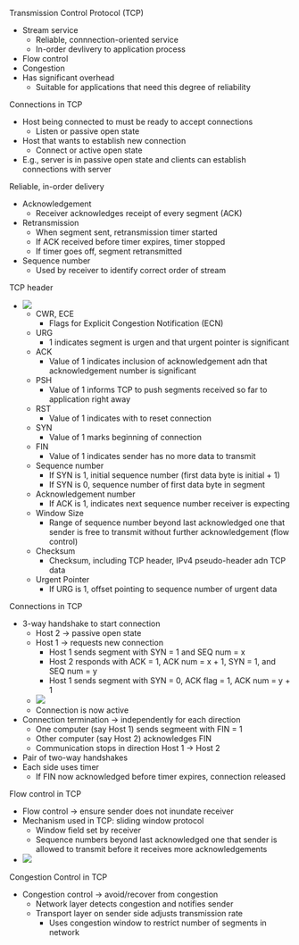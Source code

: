 Transmission Control Protocol (TCP)
 - Stream service
	 - Reliable, connnection-oriented service
	 - In-order devlivery to application process
- Flow control
- Congestion
- Has significant overhead
	- Suitable for applications that need this degree of reliability

Connections in TCP
 - Host being connected to must be ready to accept connections
	 - Listen or passive open state
- Host that wants to establish new connection 
	- Connect or active open state
- E.g., server is in passive open state and clients can establish connections with server

Reliable, in-order delivery
 - Acknowledgement
	 - Receiver acknowledges receipt of every segment (ACK)
- Retransmission
	- When segment sent, retransmission timer started
	- If ACK received before timer expires, timer stopped
	- If timer goes off, segment retransmitted
- Sequence number
	- Used by receiver to identify correct order of stream

TCP header
 - ![](Pasted%20image%2020240417200350.png)
	 - CWR, ECE
		 - Flags for Explicit Congestion Notification (ECN)
	- URG
		- 1 indicates segment is urgen and that urgent pointer is significant
	- ACK
		- Value of 1 indicates inclusion of acknowledgement adn that acknowledgement number is significant
	- PSH
		- Value of 1 informs TCP to push segments received so far to application right away
	- RST
		- Value of 1 indicates with to reset connection 
	- SYN
		- Value of 1 marks beginning of connection 
	- FIN
		- Value of 1 indicates sender has no more data to transmit
	- Sequence number
		- If SYN is 1, initial sequence number (first data byte is initial + 1)
		- If SYN is 0, sequence number of first data byte in segment
	- Acknowledgement number
		- If ACK is 1, indicates next sequence number receiver is expecting
	- Window Size
		- Range of sequence number beyond last acknowledged one that sender is free to transmit without further acknowledgement (flow control)
	- Checksum
		- Checksum, including TCP header, IPv4 pseudo-header adn TCP data
	- Urgent Pointer
		- If URG is 1, offset pointing to sequence number of urgent data

Connections in TCP
 - 3-way handshake to start connection 
	 - Host 2 -> passive open state
	 - Host 1 -> requests new connection 
		 - Host 1 sends segment with SYN = 1 and SEQ num = x
		 - Host 2 responds with ACK = 1, ACK  num = x + 1, SYN = 1, and SEQ num = y
		 - Host 1 sends segment with SYN = 0, ACK flag = 1, ACK num = y + 1
	- ![](Pasted%20image%2020240417201134.png)
	- Connection is now active 
- Connection termination -> independently for each direction 
	- One computer (say Host 1) sends segmeent with FIN = 1
	- Other computer (say Host 2) acknowledges FIN
	- Communication stops in direction Host 1 -> Host 2
- Pair of two-way handshakes 
- Each side uses timer
	- If FIN now acknowledged before timer expires, connection released

Flow control in TCP
 - Flow control -> ensure sender does not inundate receiver 
 - Mechanism used in TCP: sliding window protocol
	 - Window field set by receiver
	- Sequence numbers beyond last acknowledged one that sender is allowed to transmit before it receives more acknowledgements
- ![](Pasted%20image%2020240417201516.png)

Congestion Control in TCP
 - Congestion control -> avoid/recover from congestion
	 - Network layer detects congestion and notifies sender
	 - Transport layer on sender side adjusts transmission rate
		 - Uses congestion window to restrict number of segments in network 